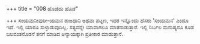 +++
title = "008 ಹೊಡೆದು ಹೊಡೆ"

+++
ಸಂಯಮನೀಪುರೀ-ಯಮನ ರಾಜಧಾನಿ ಅಥವಾ ಪಟ್ಟಣ, ಇದರ ಇನ್ನೊಂದು ಹೆಸರು 'ಸಂಯಮನ' ಎಂದೂ ಇದೆ. ಇಲ್ಲಿ ಯಾರೂ ಸುಳ್ಳಾಡುವುದಿಲ್ಲ. ಸತ್ಯವನ್ನೇ ಯಾವಾಗಲೂ ಮಾತನಾಡುತ್ತಾರೆ. ಇಲ್ಲಿ ನಿರ್ಬಲ ಮನುಷ್ಯನೂ ಕೂಡ ಬಲವಂತನೊಡನೆ ತನಗೆ ಮಾಡಿದ ಅನ್ಯಾಯಕ್ಕಾಗಿ ಪ್ರತೀಕಾರ ಮಾಡುತ್ತಾನೆ.